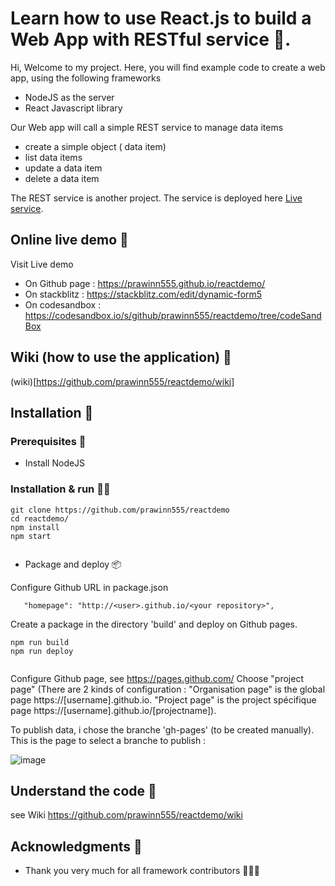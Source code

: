 # Learn how to use React.js to build a Web App with RESTful service 🐇.

Hi, Welcome to my project.
Here, you will find example code to create a web app, using the following frameworks

* NodeJS as the server
* React Javascript library


Our Web app will call a simple REST service to manage data items

* create a simple object ( data item)
* list data items
* update a data item
* delete a data item

The REST service is another project.  The service is deployed here 
 [Live service](https://generic-db.glitch.me/).
 



## Online live demo 🐇

Visit Live demo
* On Github page : https://prawinn555.github.io/reactdemo/
* On stackblitz : https://stackblitz.com/edit/dynamic-form5
* On codesandbox : https://codesandbox.io/s/github/prawinn555/reactdemo/tree/codeSandBox

## Wiki (how to use the application) 🐇

(wiki)[https://github.com/prawinn555/reactdemo/wiki]




## Installation 🐇


### Prerequisites 🐶

* Install NodeJS

### Installation & run 🏃‍♂️


```
git clone https://github.com/prawinn555/reactdemo
cd reactdemo/
npm install
npm start
 
```



* Package and deploy 📦

Configure Github URL in package.json

```
   "homepage": "http://<user>.github.io/<your repository>",
```

Create a package in the directory 'build' and deploy on Github pages.


```
npm run build
npm run deploy
 
```

Configure Github page, see https://pages.github.com/
Choose "project page"
(There are 2 kinds of configuration : "Organisation page" is the global page  https://[username].github.io. 
"Project page" is the project spécifique page  https://[username].github.io/[projectname]).


To publish data, i chose the branche 'gh-pages' (to be created manually).
This is the page to select a branche to publish :

![image](https://user-images.githubusercontent.com/50048285/81414659-9c58eb00-9147-11ea-83d6-96cea9986613.png)





## Understand the code  🐇

see Wiki https://github.com/prawinn555/reactdemo/wiki










## Acknowledgments 🐇

* Thank you very much for all framework contributors 🙏🙏🙏


